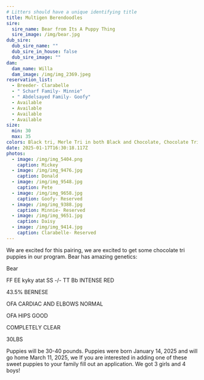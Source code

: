 ```yaml
---
# Litters should have a unique identifying title
title: Multigen Berendoodles
sire:
  sire_name: Bear from Its A Puppy Thing
  sire_image: /img/bear.jpg
dub_sire:
  dub_sire_name: ""
  dub_sire_in_house: false
  dub_sire_image: ""
dam:
  dam_name: Willa
  dam_image: /img/img_2369.jpeg
reservation_list:
  - Breeder- Clarabelle
  - " Scharf Family- Minnie"
  - " Abdelsayed Family- Goofy"
  - Available
  - Available
  - Available
  - Available
size:
  min: 30
  max: 35
colors: Black tri, Merle Tri in both Black and Chocolate, Chocolate Tri
date: 2025-01-17T16:30:18.117Z
photos:
  - image: /img/img_5404.png
    caption: Mickey
  - image: /img/img_9476.jpg
    caption: Donald
  - image: /img/img_9548.jpg
    caption: Pete
  - image: /img/img_9658.jpg
    caption: Goofy- Reserved
  - image: /img/img_9388.jpg
    caption: Minnie- Reserved
  - image: /img/img_9651.jpg
    caption: Daisy
  - image: /img/img_9414.jpg
    caption: Clarabelle- Reserved
---
```

We are excited for this pairing, we are excited to get some chocolate tri puppies in our program. Bear has amazing genetics:

Bear

FF EE kyky atat SS -/- TT Bb INTENSE RED

43.5% BERNESE

OFA CARDIAC AND ELBOWS NORMAL

OFA HIPS GOOD

COMPLETELY CLEAR

30LBS

P﻿uppies will be 30-40 pounds. Puppies were born January 14, 2025 and will go home March 11, 2025, we  If you are interested in adding one of these sweet puppies to your family fill out an application. We got 3 girls and 4 boys!